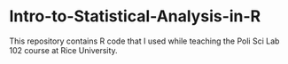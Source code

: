 # Intro-to-Statistical-Analysis-in-R
This repository contains R code that I used while teaching the Poli Sci Lab 102 course at Rice University. 
